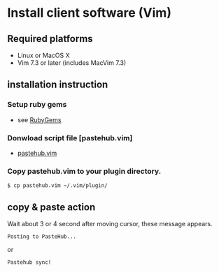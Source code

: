 Install client software (Vim)
=======================

## Required platforms

- Linux or MacOS X
- Vim 7.3 or later (includes MacVim 7.3)

## installation instruction

### Setup ruby gems

+ see [RubyGems](./ruby_gems.md)

### Donwload script file [pastehub.vim]

+ [pastehub.vim](../../client/vim/pastehub.vim)

### Copy pastehub.vim to your plugin directory.

	$ cp pastehub.vim ~/.vim/plugin/

## copy & paste action

Wait about 3 or 4 second after moving cursor, these message appears.

	Posting to PasteHub...

 or
	
	Pastehub sync!

